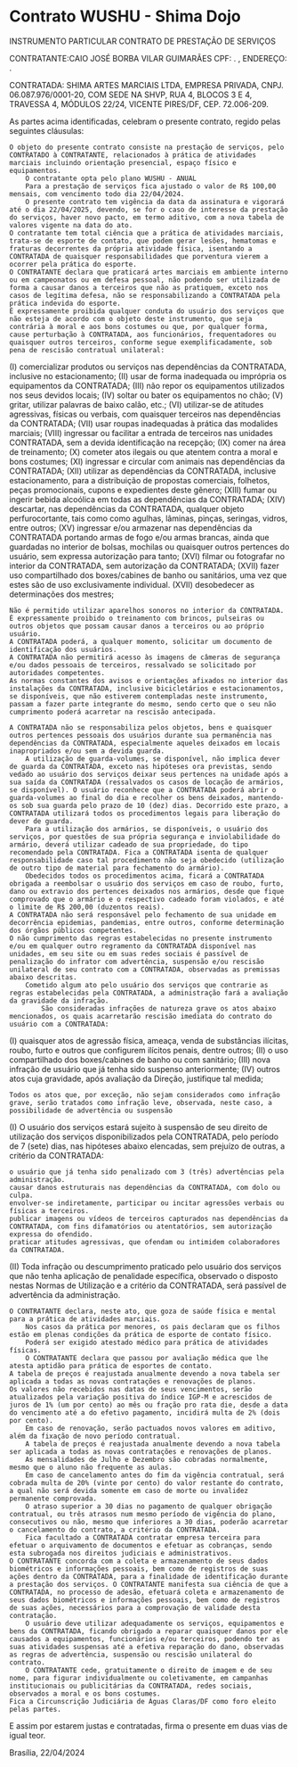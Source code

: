 # Contrato WUSHU - Shima Dojo

INSTRUMENTO PARTICULAR
CONTRATO DE PRESTAÇÃO DE SERVIÇOS
 
CONTRATANTE:CAIO JOSÉ BORBA VILAR GUIMARÃES CPF: . , ENDEREÇO: .

CONTRATADA: SHIMA ARTES MARCIAIS LTDA, EMPRESA PRIVADA, CNPJ. 06.087.976/0001-20, COM SEDE NA SHVP, RUA 4, BLOCOS 3 E 4, TRAVESSA 4, MÓDULOS 22/24, VICENTE PIRES/DF, CEP. 72.006-209.
 
As partes acima identificadas, celebram o presente contrato, regido pelas seguintes cláusulas:
 

    O objeto do presente contrato consiste na prestação de serviços, pelo CONTRATADO à CONTRATANTE, relacionados à prática de atividades marciais incluindo orientação presencial, espaço físico e equipamentos.
        O contratante opta pelo plano WUSHU - ANUAL
        Para a prestação de serviços fica ajustado o valor de R$ 100,00 mensais, com vencimento todo dia 22/04/2024.
        O presente contrato tem vigência da data da assinatura e vigorará até o dia 22/04/2025, devendo, se for o caso de interesse da prestação do serviços, haver novo pacto, em termo aditivo, com a nova tabela de valores vigente na data do ato.
    O contratante tem total ciência que a prática de atividades marciais, trata-se de esporte de contato, que podem gerar lesões, hematomas e fraturas decorrentes da própria atividade física, isentando a CONTRATADA de quaisquer responsabilidades que porventura vierem a ocorrer pela prática do esporte.
    O CONTRATANTE declara que praticará artes marciais em ambiente interno ou em campeonatos ou em defesa pessoal, não podendo ser utilizada de forma a causar danos a terceiros que não as pratiquem, exceto nos casos de legítima defesa, não se responsabilizando a CONTRATADA pela prática indevida do esporte.
    É expressamente proibida qualquer conduta do usuário dos serviços que não esteja de acordo com o objeto deste instrumento, que seja contrária à moral e aos bons costumes ou que, por qualquer forma, cause perturbação à CONTRATADA, aos funcionários, frequentadores ou quaisquer outros terceiros, conforme segue exemplificadamente, sob pena de rescisão contratual unilateral:

(I) comercializar produtos ou serviços nas dependências da CONTRATADA, inclusive no estacionamento;
(II) usar de forma inadequada ou imprópria os equipamentos da CONTRATADA;
(III) não repor os equipamentos utilizados nos seus devidos locais;
(IV) soltar ou bater os equipamentos no chão;
(V) gritar, utilizar palavras de baixo calão, etc.;
(VI) utilizar-se de atitudes agressivas, físicas ou verbais, com quaisquer terceiros nas dependências da CONTRATADA; (VII) usar roupas inadequadas à prática das modalides marciais;
(VIII) ingressar ou facilitar a entrada de terceiros nas unidades CONTRATADA, sem a devida identificação na recepção;
(IX) comer na área de treinamento;
(X) cometer atos ilegais ou que atentem contra a moral e bons costumes;
(XI) ingressar e circular com animais nas dependências da CONTRATADA;
(XII) utilizar as dependências da CONTRATADA, inclusive estacionamento, para a distribuição de propostas comerciais, folhetos, peças promocionais, cupons e expedientes deste gênero;
(XIII) fumar ou ingerir bebida alcoólica em todas as dependências da CONTRATADA;
(XIV) descartar, nas dependências da CONTRATADA, qualquer objeto perfurocortante, tais como como agulhas, lâminas, pinças, seringas, vidros, entre outros;
(XV) ingressar e/ou armazenar nas dependências da CONTRATADA portando armas de fogo e/ou armas brancas, ainda que guardadas no interior de bolsas, mochilas ou quaisquer outros pertences do usuário, sem expressa autorização para tanto;
(XVI) filmar ou fotografar no interior da CONTRATADA, sem autorização da CONTRATADA;
(XVII) fazer uso compartilhado dos boxes/cabines de banho ou sanitários, uma vez que estes são de uso exclusivamente individual.
(XVII) desobedecer as determinações dos mestres;

    Não é permitido utilizar aparelhos sonoros no interior da CONTRATADA.
    É expressamente proibido o treinamento com brincos, pulseiras ou outros objetos que possam causar danos a terceiros ou ao próprio usuário.
    A CONTRATADA poderá, a qualquer momento, solicitar um documento de identificação dos usuários.
    A CONTRATADA não permitirá acesso às imagens de câmeras de segurança e/ou dados pessoais de terceiros, ressalvado se solicitado por autoridades competentes.
    As normas constantes dos avisos e orientações afixados no interior das instalações da CONTRATADA, inclusive bicicletários e estacionamentos, se disponíveis, que não estiverem contempladas neste instrumento, passam a fazer parte integrante do mesmo, sendo certo que o seu não cumprimento poderá acarretar na rescisão antecipada.

    A CONTRATADA não se responsabiliza pelos objetos, bens e quaisquer outros pertences pessoais dos usuários durante sua permanência nas dependências da CONTRATADA, especialmente aqueles deixados em locais inapropriados e/ou sem a devida guarda.
        A utilização de guarda-volumes, se disponível, não implica dever de guarda da CONTRATADA, exceto nas hipóteses ora previstas, sendo vedado ao usuário dos serviços deixar seus pertences na unidade após a sua saída da CONTRATADA (ressalvados os casos de locação de armários, se disponível). O usuário reconhece que a CONTRATADA poderá abrir o guarda-volumes ao final do dia e recolher os bens deixados, mantendo-os sob sua guarda pelo prazo de 10 (dez) dias. Decorrido este prazo, a CONTRATADA utilizará todos os procedimentos legais para liberação do dever de guarda.
        Para a utilização dos armários, se disponíveis, o usuário dos serviços, por questões de sua própria segurança e inviolabilidade do armário, deverá utilizar cadeado de sua propriedade, do tipo recomendado pela CONTRATADA. Fica a CONTRATADA isenta de qualquer responsabilidade caso tal procedimento não seja obedecido (utilização de outro tipo de material para fechamento do armário).
        Obedecidos todos os procedimentos acima, ficará a CONTRATADA obrigada a reembolsar o usuário dos serviços em caso de roubo, furto, dano ou extravio dos pertences deixados nos armários, desde que fique comprovado que o armário e o respectivo cadeado foram violados, e até o limite de R$ 200,00 (duzentos reais).
    A CONTRATADA não será responsável pelo fechamento de sua unidade em decorrência epidemias, pandemias, entre outros, conforme determinação dos órgãos públicos competentes.
    O não cumprimento das regras estabelecidas no presente instrumento e/ou em qualquer outro regramento da CONTRATADA disponível nas unidades, em seu site ou em suas redes sociais é passível de penalização do infrator com advertência, suspensão e/ou rescisão unilateral de seu contrato com a CONTRATADA, observadas as premissas abaixo descritas.
        Cometido algum ato pelo usuário dos serviços que contrarie as regras estabelecidas pela CONTRATADA, a administração fará a avaliação da gravidade da infração.
            São consideradas infrações de natureza grave os atos abaixo mencionados, os quais acarretarão rescisão imediata do contrato do usuário com a CONTRATADA:

(I) quaisquer atos de agressão física, ameaça, venda de substâncias ilícitas, roubo, furto e outros que configurem ilícitos penais, dentre outros;
(II) o uso compartilhado dos boxes/cabines de banho ou com sanitário;
(III) nova infração de usuário que já tenha sido suspenso anteriormente;
(IV) outros atos cuja gravidade, após avaliação da Direção, justifique tal medida;

    Todos os atos que, por exceção, não sejam considerados como infração grave, serão tratados como infração leve, observada, neste caso, a possibilidade de advertência ou suspensão

(I) O usuário dos serviços estará sujeito à suspensão de seu direito de utilização dos serviços disponibilizados pela CONTRATADA, pelo período de 7 (sete) dias, nas hipóteses abaixo elencadas, sem prejuízo de outras, a critério da CONTRATADA:

    o usuário que já tenha sido penalizado com 3 (três) advertências pela administração.
    causar danos estruturais nas dependências da CONTRATADA, com dolo ou culpa.
    envolver-se indiretamente, participar ou incitar agressões verbais ou físicas a terceiros.
    publicar imagens ou vídeos de terceiros capturados nas dependências da CONTRATADA, com fins difamatórios ou atentatórios, sem autorização expressa do ofendido.
    praticar atitudes agressivas, que ofendam ou intimidem colaboradores da CONTRATADA.

(II) Toda infração ou descumprimento praticado pelo usuário dos serviços que não tenha aplicação de penalidade específica, observado o disposto nestas Normas de Utilização e a critério da CONTRATADA, será passível de advertência da administração.

    O CONTRATANTE declara, neste ato, que goza de saúde física e mental para a prática de atividades marciais.
        Nos casos da prática por menores, os pais declaram que os filhos estão em plenas condições da prática de esporte de contato físico.
        Poderá ser exigido atestado médico para prática de atividades físicas.
        O CONTRATANTE declara que passou por avaliação médica que lhe atesta aptidão para prática de esportes de contato.
    A tabela de preços é reajustada anualmente devendo a nova tabela ser aplicada a todas as novas contratações e renovações de planos.
    Os valores não recebidos nas datas de seus vencimentos, serão atualizados pela variação positiva do índice IGP-M e acrescidos de juros de 1% (um por cento) ao mês ou fração pro rata die, desde a data do vencimento até a do efetivo pagamento, incidirá multa de 2% (dois por cento).
        Em caso de renovação, serão pactuados novos valores em aditivo, além da fixação de novo período contratual.
        A tabela de preços é reajustada anualmente devendo a nova tabela ser aplicada a todas as novas contratações e renovações de planos.
        As mensalidades de Julho e Dezembro são cobradas normalmente, mesmo que o aluno não frequente as aulas.
        Em caso de cancelamento antes do fim da vigência contratual, será cobrada multa de 20% (vinte por cento) do valor restante do contrato, a qual não será devida somente em caso de morte ou invalidez permanente comprovada.
        O atraso superior a 30 dias no pagamento de qualquer obrigação contratual, ou três atrasos num mesmo período de vigência do plano, consecutivos ou não, mesmo que inferiores a 30 dias, poderão acarretar o cancelamento do contrato, a critério da CONTRATADA.
        Fica facultado a CONTRATADA contratar empresa terceira para efetuar o arquivamento de documentos e efetuar as cobranças, sendo esta subrogada nos direitos judiciais e administrativos.
    O CONTRATANTE concorda com a coleta e armazenamento de seus dados biométricos e informações pessoais, bem como de registros de suas ações dentro da CONTRATADA, para a finalidade de identificação durante a prestação dos serviços. O CONTRATANTE manifesta sua ciência de que a CONTRATADA, no processo de adesão, efetuará coleta e armazenamento de seus dados biométricos e informações pessoais, bem como de registros de suas ações, necessários para a comprovação de validade desta contratação.
        O usuário deve utilizar adequadamente os serviços, equipamentos e bens da CONTRATADA, ficando obrigado a reparar quaisquer danos por ele causados a equipamentos, funcionários e/ou terceiros, podendo ter as suas atividades suspensas até a efetiva reparação do dano, observadas as regras de advertência, suspensão ou rescisão unilateral do contrato.
        O CONTRATANTE cede, gratuitamente o direito de imagem e de seu nome, para figurar individualmente ou coletivamente, em campanhas institucionais ou publicitárias da CONTRATADA, redes sociais, observados a moral e os bons costumes.
    Fica a Circunscrição Judiciária de Águas Claras/DF como foro eleito pelas partes.

E assim por estarem justas e contratadas, firma o presente em duas vias de igual teor.
 
Brasília, 22/04/2024